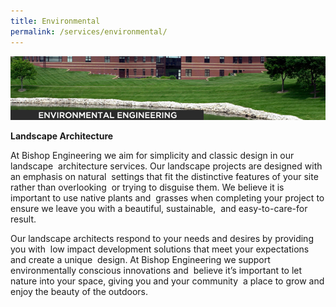 ```yaml
---
title: Environmental
permalink: /services/environmental/
---
```


![](/assets/img/environmental.jpg)

**Landscape Architecture**

At Bishop Engineering we aim for simplicity and classic design in our landscape  architecture services. Our landscape projects are designed with an emphasis on natural  settings that fit the distinctive features of your site rather than overlooking  or trying to disguise them. We believe it is important to use native plants and  grasses when completing your project to ensure we leave you with a beautiful, sustainable,  and easy-to-care-for result.

Our landscape architects respond to your needs and desires by providing you with  low impact development solutions that meet your expectations and create a unique  design. At Bishop Engineering we support environmentally conscious innovations and  believe it’s important to let nature into your space, giving you and your community  a place to grow and enjoy the beauty of the outdoors.
